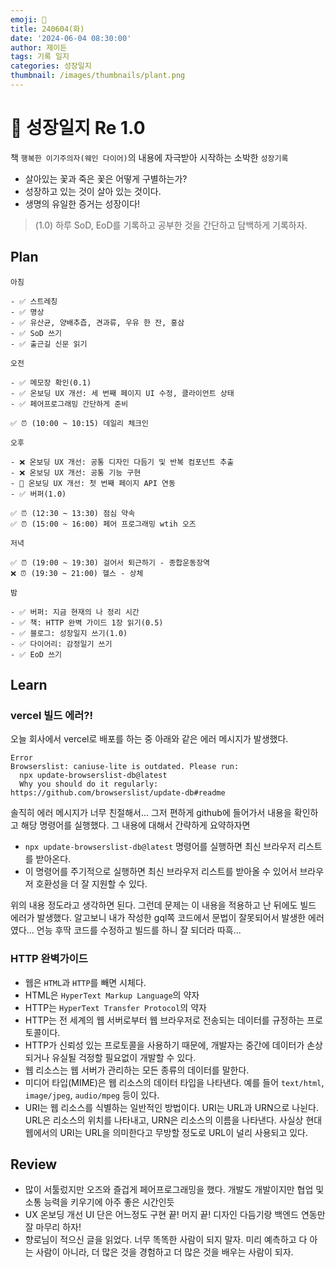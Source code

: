 ```yaml
---
emoji: 🌱
title: 240604(화)
date: '2024-06-04 08:30:00'
author: 제이든
tags: 기록 일지
categories: 성장일지
thumbnail: /images/thumbnails/plant.png
---
```


# 🌱 성장일지 Re 1.0

책 `행복한 이기주의자(웨인 다이어)`의 내용에 자극받아 시작하는 소박한 `성장기록`

- 살아있는 꽃과 죽은 꽃은 어떻게 구별하는가?
- 성장하고 있는 것이 살아 있는 것이다.
- 생명의 유일한 증거는 성장이다!

> (1.0) 하루 SoD, EoD를 기록하고 공부한 것을 간단하고 담백하게 기록하자.

## Plan

```plaintext
아침

- ✅ 스트레칭
- ✅ 명상
- ✅ 유산균, 양배추즙, 견과류, 우유 한 잔, 홍삼
- ✅ SoD 쓰기
- ✅ 출근길 신문 읽기

오전

- ✅ 메모장 확인(0.1)
- ✅ 온보딩 UX 개선: 세 번째 페이지 UI 수정, 클라이언트 상태
- ✅ 페어프로그래밍 간단하게 준비

✅ ⏰ (10:00 ~ 10:15) 데일리 체크인

오후

- ❌ 온보딩 UX 개선: 공통 디자인 다듬기 및 반복 컴포넌트 추출
- ❌ 온보딩 UX 개선: 공통 기능 구현
- 🌱 온보딩 UX 개선: 첫 번째 페이지 API 연동
- ✅ 버퍼(1.0)

✅ ⏰ (12:30 ~ 13:30) 점심 약속
✅ ⏰ (15:00 ~ 16:00) 페어 프로그래밍 wtih 오즈

저녁

✅ ⏰ (19:00 ~ 19:30) 걸어서 퇴근하기 - 종합운동장역
❌ ⏰ (19:30 ~ 21:00) 헬스 - 상체

밤

- ✅ 버퍼: 지금 현재의 나 정리 시간
- ✅ 책: HTTP 완벽 가이드 1장 읽기(0.5)
- ✅ 블로그: 성장일지 쓰기(1.0)
- ✅ 다이어리: 감정일기 쓰기
- ✅ EoD 쓰기
```

## Learn

### vercel 빌드 에러?!

오늘 회사에서 vercel로 배포를 하는 중 아래와 같은 에러 메시지가 발생했다.

```
Error
Browserslist: caniuse-lite is outdated. Please run:
  npx update-browserslist-db@latest
  Why you should do it regularly: https://github.com/browserslist/update-db#readme
```

솔직히 에러 메시지가 너무 친절해서... 그저 편하게 github에 들어가서 내용을 확인하고 해당 명령어를 실행했다.
그 내용에 대해서 간략하게 요약하자면

- `npx update-browserslist-db@latest` 명령어를 실행하면 최신 브라우저 리스트를 받아온다.
- 이 명령어를 주기적으로 실행하면 최신 브라우저 리스트를 받아올 수 있어서 브라우저 호환성을 더 잘 지원할 수 있다.

위의 내용 정도라고 생각하면 된다. 그런데 문제는 이 내용을 적용하고 난 뒤에도 빌드 에러가 발생했다. 알고보니 내가 작성한 gql쪽 코드에서 문법이 잘못되어서 발생한 에러였다... 언능 후딱 코드를 수정하고 빌드를 하니 잘 되더라 따흑...

### HTTP 완벽가이드

- 웹은 `HTML`과 `HTTP`를 빼면 시체다.
- HTML은 `HyperText Markup Language`의 약자
- HTTP는 `HyperText Transfer Protocol`의 약자
- HTTP는 전 세계의 웹 서버로부터 웹 브라우저로 전송되는 데이터를 규정하는 프로토콜이다.
- HTTP가 신뢰성 있는 프로토콜을 사용하기 때문에, 개발자는 중간에 데이터가 손상되거나 유실될 걱정할 필요없이 개발할 수 있다.
- 웹 리소스는 웹 서버가 관리하는 모든 종류의 데이터를 말한다.
- 미디어 타입(MIME)은 웹 리소스의 데이터 타입을 나타낸다. 예를 들어 `text/html`, `image/jpeg`, `audio/mpeg` 등이 있다.
- URI는 웹 리소스를 식별하는 일반적인 방법이다. URI는 URL과 URN으로 나뉜다. URL은 리소스의 위치를 나타내고, URN은 리소스의 이름을 나타낸다. 사실상 현대 웹에서의 URI는 URL을 의미한다고 무방할 정도로 URL이 널리 사용되고 있다.

## Review

- 많이 서툴렀지만 오즈와 즐겁게 페어프로그래밍을 했다. 개발도 개발이지만 협업 및 소통 능력을 키우기에 아주 좋은 시간인듯
- UX 온보딩 개선 UI 단은 어느정도 구현 끝! 머지 끝! 디자인 다듬기랑 백엔드 연동만 잘 마무리 하자!
- 향로님이 적으신 글을 읽었다. 너무 똑똑한 사람이 되지 말자. 미리 예측하고 다 아는 사람이 아니라, 더 많은 것을 경험하고 더 많은 것을 배우는 사람이 되자.
